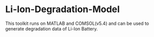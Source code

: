 # Li-Ion-Degradation-Model 
 
This toolkit runs on MATLAB and COMSOL(v5.4) and can be used to generate degradation data of Li-Ion Battery.
